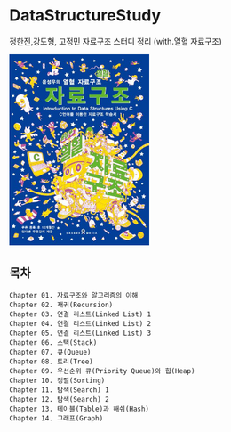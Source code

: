 # DataStructureStudy
정한진,강도형, 고정민 자료구조 스터디 정리 (with.열혈 자료구조)

<img src = './열혈 자료구조 이미지.jpg' width='50%' height='50%'>

## 목차
```
Chapter 01. 자료구조와 알고리즘의 이해
Chapter 02. 재귀(Recursion)
Chapter 03. 연결 리스트(Linked List) 1
Chapter 04. 연결 리스트(Linked List) 2
Chapter 05. 연결 리스트(Linked List) 3
Chapter 06. 스택(Stack)
Chapter 07. 큐(Queue)
Chapter 08. 트리(Tree)
Chapter 09. 우선순위 큐(Priority Queue)와 힙(Heap)
Chapter 10. 정렬(Sorting)
Chapter 11. 탐색(Search) 1
Chapter 12. 탐색(Search) 2
Chapter 13. 테이블(Table)과 해쉬(Hash)
Chapter 14. 그래프(Graph)
```
